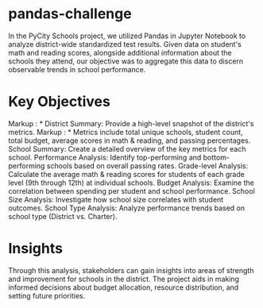 # pandas-challenge

In the PyCity Schools project, we utilized Pandas in Jupyter Notebook to analyze district-wide standardized test results. Given data on student's math and reading scores, alongside additional information about the schools they attend, our objective was to aggregate this data to discern observable trends in school performance.

# Key Objectives
Markup : * District Summary: Provide a high-level snapshot of the district's metrics.
Markup : * Metrics include total unique schools, student count, total budget, average scores in math & reading, and passing percentages.
School Summary: Create a detailed overview of the key metrics for each school.
Performance Analysis: Identify top-performing and bottom-performing schools based on overall passing rates.
Grade-level Analysis: Calculate the average math & reading scores for students of each grade level (9th through 12th) at individual schools.
Budget Analysis: Examine the correlation between spending per student and school performance.
School Size Analysis: Investigate how school size correlates with student outcomes.
School Type Analysis: Analyze performance trends based on school type (District vs. Charter).

# Insights
Through this analysis, stakeholders can gain insights into areas of strength and improvement for schools in the district. The project aids in making informed decisions about budget allocation, resource distribution, and setting future priorities.

